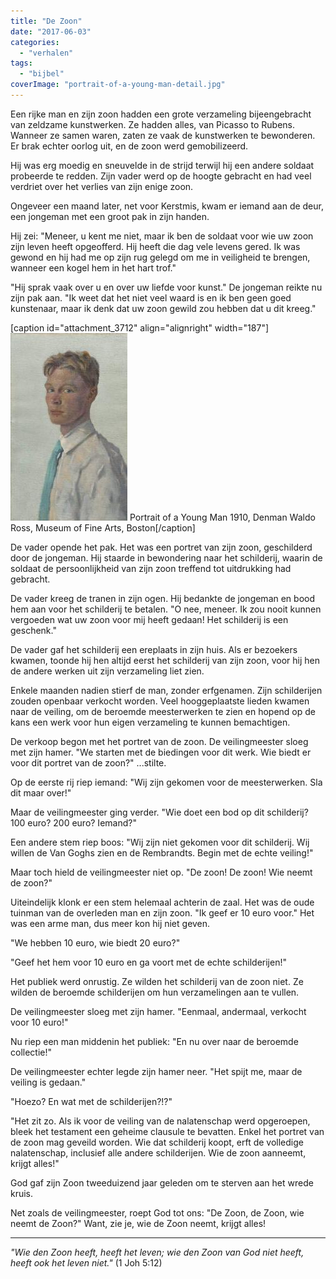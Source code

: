 ```yaml
---
title: "De Zoon"
date: "2017-06-03"
categories: 
  - "verhalen"
tags: 
  - "bijbel"
coverImage: "portrait-of-a-young-man-detail.jpg"
---
```


Een rijke man en zijn zoon hadden een grote verzameling bijeengebracht van zeldzame kunstwerken. Ze hadden alles, van Picasso to Rubens. Wanneer ze samen waren, zaten ze vaak de kunstwerken te bewonderen. Er brak echter oorlog uit, en de zoon werd gemobilizeerd.

Hij was erg moedig en sneuvelde in de strijd terwijl hij een andere soldaat probeerde te redden. Zijn vader werd op de hoogte gebracht en had veel verdriet over het verlies van zijn enige zoon.

Ongeveer een maand later, net voor Kerstmis, kwam er iemand aan de deur, een jongeman met een groot pak in zijn handen.

Hij zei: "Meneer, u kent me niet, maar ik ben de soldaat voor wie uw zoon zijn leven heeft opgeofferd. Hij heeft die dag vele levens gered. Ik was gewond en hij had me op zijn rug gelegd om me in veiligheid te brengen, wanneer een kogel hem in het hart trof."

"Hij sprak vaak over u en over uw liefde voor kunst." De jongeman reikte nu zijn pak aan. "Ik weet dat het niet veel waard is en ik ben geen goed kunstenaar, maar ik denk dat uw zoon gewild zou hebben dat u dit kreeg."

\[caption id="attachment\_3712" align="alignright" width="187"\]![](images/portrait-of-a-young-man-187x300.jpg) Portrait of a Young Man 1910, Denman Waldo Ross, Museum of Fine Arts, Boston\[/caption\]

De vader opende het pak. Het was een portret van zijn zoon, geschilderd door de jongeman. Hij staarde in bewondering naar het schilderij, waarin de soldaat de persoonlijkheid van zijn zoon treffend tot uitdrukking had gebracht.

De vader kreeg de tranen in zijn ogen. Hij bedankte de jongeman en bood hem aan voor het schilderij te betalen. "O nee, meneer. Ik zou nooit kunnen vergoeden wat uw zoon voor mij heeft gedaan! Het schilderij is een geschenk."

De vader gaf het schilderij een ereplaats in zijn huis. Als er bezoekers kwamen, toonde hij hen altijd eerst het schilderij van zijn zoon, voor hij hen de andere werken uit zijn verzameling liet zien.

Enkele maanden nadien stierf de man, zonder erfgenamen. Zijn schilderijen zouden openbaar verkocht worden. Veel hooggeplaatste lieden kwamen naar de veiling, om de beroemde meesterwerken te zien en hopend op de kans een werk voor hun eigen verzameling te kunnen bemachtigen.

De verkoop begon met het portret van de zoon. De veilingmeester sloeg met zijn hamer. "We starten met de biedingen voor dit werk. Wie biedt er voor dit portret van de zoon?" ...stilte.

Op de eerste rij riep iemand: "Wij zijn gekomen voor de meesterwerken. Sla dit maar over!"

Maar de veilingmeester ging verder. "Wie doet een bod op dit schilderij? 100 euro? 200 euro? Iemand?"

Een andere stem riep boos: "Wij zijn niet gekomen voor dit schilderij. Wij willen de Van Goghs zien en de Rembrandts. Begin met de echte veiling!"

Maar toch hield de veilingmeester niet op. "De zoon! De zoon! Wie neemt de zoon?"

Uiteindelijk klonk er een stem helemaal achterin de zaal. Het was de oude tuinman van de overleden man en zijn zoon. "Ik geef er 10 euro voor." Het was een arme man, dus meer kon hij niet geven.

"We hebben 10 euro, wie biedt 20 euro?"

"Geef het hem voor 10 euro en ga voort met de echte schilderijen!"

Het publiek werd onrustig. Ze wilden het schilderij van de zoon niet. Ze wilden de beroemde schilderijen om hun verzamelingen aan te vullen.

De veilingmeester sloeg met zijn hamer. "Eenmaal, andermaal, verkocht voor 10 euro!"

Nu riep een man middenin het publiek: "En nu over naar de beroemde collectie!"

De veilingmeester echter legde zijn hamer neer. "Het spijt me, maar de veiling is gedaan."

"Hoezo? En wat met de schilderijen?!?"

"Het zit zo. Als ik voor de veiling van de nalatenschap werd opgeroepen, bleek het testament een geheime clausule te bevatten. Enkel het portret van de zoon mag geveild worden. Wie dat schilderij koopt, erft de volledige nalatenschap, inclusief alle andere schilderijen. Wie de zoon aanneemt, krijgt alles!"

God gaf zijn Zoon tweeduizend jaar geleden om te sterven aan het wrede kruis.

Net zoals de veilingmeester, roept God tot ons: "De Zoon, de Zoon, wie neemt de Zoon?" Want, zie je, wie de Zoon neemt, krijgt alles!

* * *

_"Wie den Zoon heeft, heeft het leven; wie den Zoon van God niet heeft, heeft ook het leven niet."_ (1 Joh 5:12)
